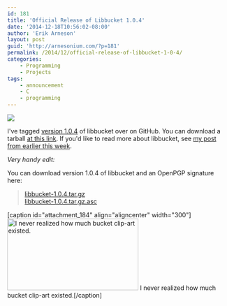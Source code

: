 ```yaml
---
id: 181
title: 'Official Release of Libbucket 1.0.4'
date: '2014-12-18T10:56:02-08:00'
author: 'Erik Arneson'
layout: post
guid: 'http://arnesonium.com/?p=181'
permalink: /2014/12/official-release-of-libbucket-1-0-4/
categories:
    - Programming
    - Projects
tags:
    - announcement
    - C
    - programming
---
```


<img src="https://img.shields.io/github/release/pymander/libbucket.svg"/>

I've tagged <a href="https://github.com/pymander/libbucket/releases/tag/v1.0.4" target="_blank">version 1.0.4</a> of libbucket over on GitHub. You can download a tarball <a href="https://github.com/pymander/libbucket/archive/v1.0.4.tar.gz" target="_blank">at this link</a>. If you'd like to read more about libbucket, see <a href="http://arnesonium.com/2014/12/modernizing-libbucket/" title="Modernizing libbucket">my post from earlier this week</a>.

<em>Very handy edit:</em>

You can download version 1.0.4 of libbucket and an OpenPGP signature here:

<blockquote><a href="https://s3.amazonaws.com/arnesonium-downloads/libbucket-1.0.4.tar.gz">libbucket-1.0.4.tar.gz</a><br />
<a href="https://s3.amazonaws.com/arnesonium-downloads/libbucket-1.0.4.tar.gz.asc">libbucket-1.0.4.tar.gz.asc</a></blockquote>

[caption id="attachment_184" align="aligncenter" width="300"]<img src="http://arnesonium.com/wp-content/uploads/2014/12/hakamairi-bucketflowers.png" alt="I never realized how much bucket clip-art existed." width="300" height="164" class="size-full wp-image-184" /> I never realized how much bucket clip-art existed.[/caption]